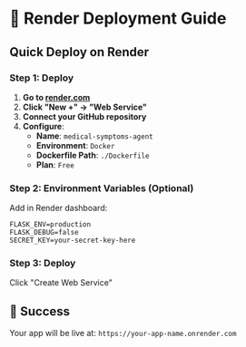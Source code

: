 # 🚀 Render Deployment Guide

## Quick Deploy on Render

### Step 1: Deploy
1. **Go to [render.com](https://render.com)**
2. **Click "New +" → "Web Service"**
3. **Connect your GitHub repository**
4. **Configure**:
   - **Name**: `medical-symptoms-agent`
   - **Environment**: `Docker`
   - **Dockerfile Path**: `./Dockerfile`
   - **Plan**: `Free`

### Step 2: Environment Variables (Optional)
Add in Render dashboard:
```
FLASK_ENV=production
FLASK_DEBUG=false
SECRET_KEY=your-secret-key-here
```

### Step 3: Deploy
Click "Create Web Service"

## 🎉 Success
Your app will be live at: `https://your-app-name.onrender.com`
